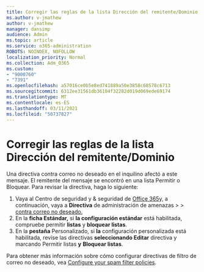 ```yaml
---
title: Corregir las reglas de la lista Dirección del remitente/Dominio
ms.author: v-jmathew
author: v-jmathew
manager: dansimp
audience: Admin
ms.topic: article
ms.service: o365-administration
ROBOTS: NOINDEX, NOFOLLOW
localization_priority: Normal
ms.collection: Adm_O365
ms.custom:
- "9000760"
- "7391"
ms.openlocfilehash: a57016ce0b5e8ed741889a50e3858c68578c6713
ms.sourcegitcommit: 6312ee31561db36104f32282d019d069ede69174
ms.translationtype: MT
ms.contentlocale: es-ES
ms.lasthandoff: 03/11/2021
ms.locfileid: "50737827"
---
```

# <a name="fix-sender-addressdomain-list-rules"></a>Corregir las reglas de la lista Dirección del remitente/Dominio

Una directiva contra correo no deseado en el inquilino afectó a este mensaje. El remitente del mensaje se encontró en una lista Permitir o Bloquear. Para revisar la directiva, haga lo siguiente:

1. Vaya al Centro de seguridad y & seguridad de [Office 365](https://go.microsoft.com/fwlink/p/?linkid=2077143)y, a continuación, vaya a **Directiva** de administración de amenazas  >    >  [contra correo no deseado.](https://go.microsoft.com/fwlink/?linkid=2101518)
2. En la **ficha Estándar,** si **la configuración estándar** está habilitada, compruebe permitir **listas** y **bloquear listas**.
3. En la **pestaña** Personalizado, si **la** configuración personalizada está habilitada, revise las directivas **seleccionando Editar** directiva y marcando Permitir listas **y** **Bloquear listas**.

Para obtener más información sobre cómo configurar directivas de filtro de correo no deseado, vea [Configure your spam filter policies](https://go.microsoft.com/fwlink/?linkid=2101431).
